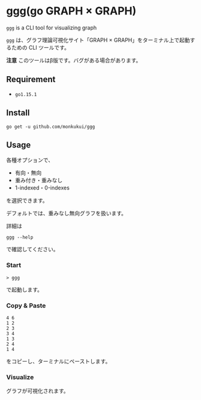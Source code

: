 # ggg(go GRAPH × GRAPH)
`ggg` is a CLI tool for visualizing graph

`ggg` は、グラフ理論可視化サイト「GRAPH × GRAPH」をターミナル上で起動するための CLI ツールです。

**注意**
このツールはβ版です。バグがある場合があります。

## Requirement

- `go1.15.1`

## Install
```
go get -u github.com/monkukui/ggg
```

## Usage

各種オプションで、
- 有向・無向
- 重み付き・重みなし
- 1-indexed・0-indexes

を選択できます。

デフォルトでは、重みなし無向グラフを扱います。

詳細は
```
ggg --help
```
で確認してください。

### Start
```
> ggg
```
で起動します。

### Copy & Paste
```
4 6
1 2
2 3
3 4
1 3
2 4
1 4
```
をコピーし、ターミナルにペーストします。

### Visualize
グラフが可視化されます。


